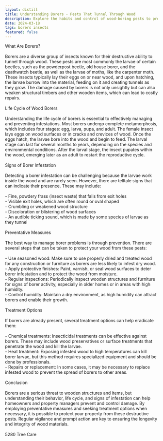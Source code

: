 ```yaml
---
layout: distill
title: Understanding Borers - Pests That Tunnel Through Wood
description: Explore the habits and control of wood-boring pests to protect your trees and lumber.
date: 2024-03-18
tags: borers insects
featured: false
---
```


What Are Borers?<br /><br />Borers are a diverse group of insects known for their destructive ability to tunnel through wood. These pests are most commonly the larvae of certain beetles, such as the powderpost beetle, old house borer, and the deathwatch beetle, as well as the larvae of moths, like the carpenter moth. These insects typically lay their eggs on or near wood, and upon hatching, the larvae burrow into the material, feeding on it and creating tunnels as they grow. The damage caused by borers is not only unsightly but can also weaken structural timbers and other wooden items, which can lead to costly repairs.<br /><br />Life Cycle of Wood Borers<br /><br />Understanding the life cycle of borers is essential to effectively managing and preventing infestations. Most borers undergo complete metamorphosis, which includes four stages: egg, larva, pupa, and adult. The female insect lays eggs on wood surfaces or in cracks and crevices of wood. Once the eggs hatch, the larvae bore into the wood and begin to feed. The larval stage can last for several months to years, depending on the species and environmental conditions. After the larval stage, the insect pupates within the wood, emerging later as an adult to restart the reproductive cycle.<br /><br />Signs of Borer Infestation<br /><br />Detecting a borer infestation can be challenging because the larvae work inside the wood and are rarely seen. However, there are telltale signs that can indicate their presence. These may include:<br /><br />- Fine, powdery frass (insect waste) that falls from exit holes<br />- Visible exit holes, which are often round or oval shaped<br />- Crumbling or weakened wood structure<br />- Discoloration or blistering of wood surfaces<br />- An audible ticking sound, which is made by some species of larvae as they tunnel<br /><br />Preventative Measures<br /><br />The best way to manage borer problems is through prevention. There are several steps that can be taken to protect your wood from these pests:<br /><br />- Use seasoned wood: Make sure to use properly dried and treated wood for any construction or furniture as borers are less likely to infest dry wood.<br />- Apply protective finishes: Paint, varnish, or seal wood surfaces to deter borer infestation and to protect the wood from moisture.<br />- Regular inspections: Periodically inspect wooden structures and furniture for signs of borer activity, especially in older homes or in areas with high humidity.<br />- Control humidity: Maintain a dry environment, as high humidity can attract borers and enable their growth.<br /><br />Treatment Options<br /><br />If borers are already present, several treatment options can help eradicate them:<br /><br />- Chemical treatments: Insecticidal treatments can be effective against borers. These may include wood preservatives or surface treatments that penetrate the wood and kill the larvae.<br />- Heat treatment: Exposing infested wood to high temperatures can kill borer larvae, but this method requires specialized equipment and should be done by professionals.<br />- Repairs or replacement: In some cases, it may be necessary to replace infested wood to prevent the spread of borers to other areas.<br /><br />Conclusion<br /><br />Borers are a serious threat to wooden structures and items, but understanding their behavior, life cycle, and signs of infestation can help homeowners and property managers prevent and control damage. By employing preventative measures and seeking treatment options when necessary, it is possible to protect your property from these destructive pests. Regular vigilance and prompt action are key to ensuring the longevity and integrity of wood materials.<br /><br />5280 Tree Care
